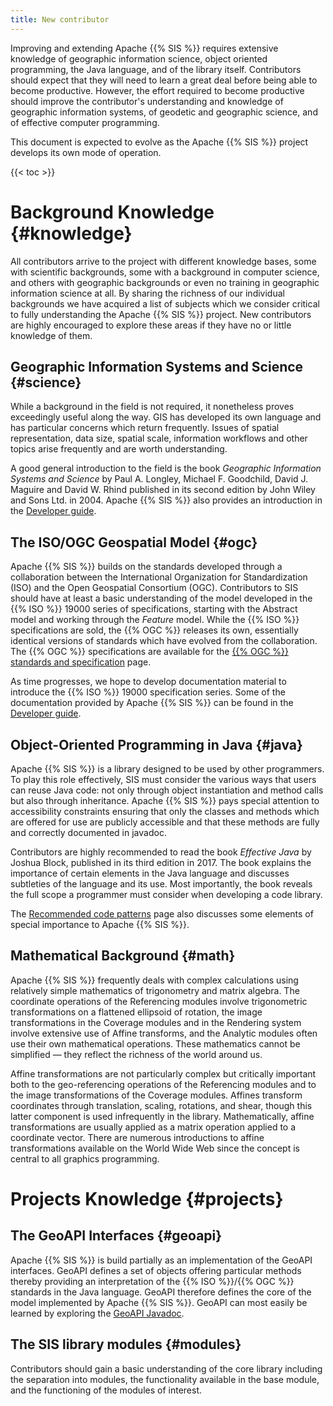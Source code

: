 ```yaml
---
title: New contributor
---
```


Improving and extending Apache {{% SIS %}} requires extensive knowledge of geographic information science,
object oriented programming, the Java language, and of the library itself. Contributors should
expect that they will need to learn a great deal before being able to become productive.
However, the effort required to become productive should improve the contributor's understanding
and knowledge of geographic information systems, of geodetic and geographic science, and of
effective computer programming.

This document is expected to evolve as the Apache {{% SIS %}} project develops its own mode of operation.

{{< toc >}}

# Background Knowledge    {#knowledge}

All contributors arrive to the project with different knowledge bases, some with scientific
backgrounds, some with a background in computer science, and others with geographic backgrounds
or even no training in geographic information science at all. By sharing the richness of our
individual backgrounds we have acquired a list of subjects which we consider critical to fully
understanding the Apache {{% SIS %}} project.
New contributors are highly encouraged to explore these areas if they have no or little knowledge of them.

## Geographic Information Systems and Science    {#science}

While a background in the field is not required, it nonetheless proves exceedingly useful along the way.
GIS has developed its own language and has particular concerns which return frequently.
Issues of spatial representation, data size, spatial scale, information workflows and other topics
arise frequently and are worth understanding.

A good general introduction to the field is the book _Geographic Information Systems and Science_
by Paul A. Longley, Michael F. Goodchild, David J. Maguire and David W. Rhind published in its
second edition by John Wiley and Sons Ltd. in 2004.
Apache {{% SIS %}} also provides an introduction in the [Developer guide](book/en/developer-guide.html).

## The ISO/OGC Geospatial Model    {#ogc}

Apache {{% SIS %}} builds on the standards developed through a collaboration between the International
Organization for Standardization (ISO) and the Open Geospatial Consortium (OGC).
Contributors to SIS should have at least a basic understanding of the model developed in the
{{% ISO %}} 19000 series of specifications, starting with the Abstract model and working through the
_Feature_ model. While the {{% ISO %}} specifications are sold, the {{% OGC %}} releases its own, essentially
identical versions of standards which have evolved from the collaboration. The {{% OGC %}} specifications
are available for the [{{% OGC %}} standards and specification][standards] page.

As time progresses, we hope to develop documentation material to introduce the {{% ISO %}} 19000 specification series.
Some of the documentation provided by Apache {{% SIS %}} can be found in the [Developer guide](book/en/developer-guide.html).

## Object-Oriented Programming in Java    {#java}

Apache {{% SIS %}} is a library designed to be used by other programmers.
To play this role effectively, SIS must consider the various ways that users can reuse Java code:
not only through object instantiation and method calls but also through inheritance.
Apache {{% SIS %}} pays special attention to accessibility constraints ensuring that only the classes and methods
which are offered for use are publicly accessible and that these methods are fully and correctly documented in javadoc.

Contributors are highly recommended to read the book _Effective Java_ by Joshua Block,
published in its third edition in 2017. The book explains the importance of certain
elements in the Java language and discusses subtleties of the language and its use.
Most importantly, the book reveals the full scope a programmer must consider when developing a code library.

The [Recommended code patterns](code-patterns.html) page also discusses some elements
of special importance to Apache {{% SIS %}}.

## Mathematical Background    {#math}

Apache {{% SIS %}} frequently deals with complex calculations using relatively simple mathematics of
trigonometry and matrix algebra. The coordinate operations of the Referencing modules involve
trigonometric transformations on a flattened ellipsoid of rotation, the image transformations in
the Coverage modules and in the Rendering system involve extensive use of Affine transforms, and
the Analytic modules often use their own mathematical operations.
These mathematics cannot be simplified — they reflect the richness of the world around us.

Affine transformations are not particularly complex but critically important both to the
geo-referencing operations of the Referencing modules and to the image transformations of the
Coverage modules. Affines transform coordinates through translation, scaling, rotations, and
shear, though this latter component is used infrequently in the library. Mathematically,
affine transformations are usually applied as a matrix operation applied to a coordinate vector.
There are numerous introductions to affine transformations available on the World Wide Web since
the concept is central to all graphics programming.

# Projects Knowledge    {#projects}

## The GeoAPI Interfaces    {#geoapi}

Apache {{% SIS %}} is build partially as an implementation of the GeoAPI interfaces. GeoAPI defines a set of objects
offering particular methods thereby providing an interpretation of the {{% ISO %}}/{{% OGC %}} standards
in the Java language. GeoAPI therefore defines the core of the model implemented by Apache {{% SIS %}}.
GeoAPI can most easily be learned by exploring the [GeoAPI Javadoc][geoapi].

## The SIS library modules    {#modules}

Contributors should gain a basic understanding of the core library including the separation into modules,
the functionality available in the base module, and the functioning of the modules of interest.

[standards]: https://www.ogc.org/standards
[geoapi]:    https://www.geoapi.org/3.0/javadoc/index.html
